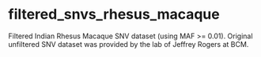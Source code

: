 # filtered_snvs_rhesus_macaque
Filtered Indian Rhesus Macaque SNV dataset (using MAF >= 0.01). Original unfiltered SNV dataset was provided by the lab of Jeffrey Rogers at BCM.
